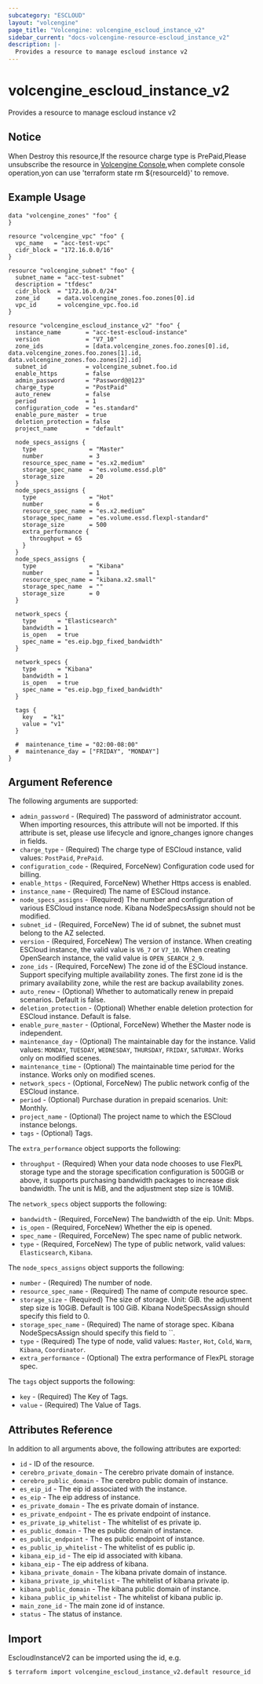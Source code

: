 ```yaml
---
subcategory: "ESCLOUD"
layout: "volcengine"
page_title: "Volcengine: volcengine_escloud_instance_v2"
sidebar_current: "docs-volcengine-resource-escloud_instance_v2"
description: |-
  Provides a resource to manage escloud instance v2
---
```

# volcengine_escloud_instance_v2
Provides a resource to manage escloud instance v2
## Notice
When Destroy this resource,If the resource charge type is PrePaid,Please unsubscribe the resource 
in  [Volcengine Console](https://console.volcengine.com/finance/unsubscribe/),when complete console operation,yon can
use 'terraform state rm ${resourceId}' to remove.
## Example Usage
```hcl
data "volcengine_zones" "foo" {
}

resource "volcengine_vpc" "foo" {
  vpc_name   = "acc-test-vpc"
  cidr_block = "172.16.0.0/16"
}

resource "volcengine_subnet" "foo" {
  subnet_name = "acc-test-subnet"
  description = "tfdesc"
  cidr_block  = "172.16.0.0/24"
  zone_id     = data.volcengine_zones.foo.zones[0].id
  vpc_id      = volcengine_vpc.foo.id
}

resource "volcengine_escloud_instance_v2" "foo" {
  instance_name       = "acc-test-escloud-instance"
  version             = "V7_10"
  zone_ids            = [data.volcengine_zones.foo.zones[0].id, data.volcengine_zones.foo.zones[1].id, data.volcengine_zones.foo.zones[2].id]
  subnet_id           = volcengine_subnet.foo.id
  enable_https        = false
  admin_password      = "Password@@123"
  charge_type         = "PostPaid"
  auto_renew          = false
  period              = 1
  configuration_code  = "es.standard"
  enable_pure_master  = true
  deletion_protection = false
  project_name        = "default"

  node_specs_assigns {
    type               = "Master"
    number             = 3
    resource_spec_name = "es.x2.medium"
    storage_spec_name  = "es.volume.essd.pl0"
    storage_size       = 20
  }
  node_specs_assigns {
    type               = "Hot"
    number             = 6
    resource_spec_name = "es.x2.medium"
    storage_spec_name  = "es.volume.essd.flexpl-standard"
    storage_size       = 500
    extra_performance {
      throughput = 65
    }
  }
  node_specs_assigns {
    type               = "Kibana"
    number             = 1
    resource_spec_name = "kibana.x2.small"
    storage_spec_name  = ""
    storage_size       = 0
  }

  network_specs {
    type      = "Elasticsearch"
    bandwidth = 1
    is_open   = true
    spec_name = "es.eip.bgp_fixed_bandwidth"
  }

  network_specs {
    type      = "Kibana"
    bandwidth = 1
    is_open   = true
    spec_name = "es.eip.bgp_fixed_bandwidth"
  }

  tags {
    key   = "k1"
    value = "v1"
  }

  #  maintenance_time = "02:00-08:00"
  #  maintenance_day = ["FRIDAY", "MONDAY"]
}
```
## Argument Reference
The following arguments are supported:
* `admin_password` - (Required) The password of administrator account. When importing resources, this attribute will not be imported. If this attribute is set, please use lifecycle and ignore_changes ignore changes in fields.
* `charge_type` - (Required) The charge type of ESCloud instance, valid values: `PostPaid`, `PrePaid`.
* `configuration_code` - (Required, ForceNew) Configuration code used for billing.
* `enable_https` - (Required, ForceNew) Whether Https access is enabled.
* `instance_name` - (Required) The name of ESCloud instance.
* `node_specs_assigns` - (Required) The number and configuration of various ESCloud instance node. Kibana NodeSpecsAssign should not be modified.
* `subnet_id` - (Required, ForceNew) The id of subnet, the subnet must belong to the AZ selected.
* `version` - (Required, ForceNew) The version of instance. When creating ESCloud instance, the valid value is `V6_7` or `V7_10`. When creating OpenSearch instance, the valid value is `OPEN_SEARCH_2_9`.
* `zone_ids` - (Required, ForceNew) The zone id of the ESCloud instance. Support specifying multiple availability zones.
 The first zone id is the primary availability zone, while the rest are backup availability zones.
* `auto_renew` - (Optional) Whether to automatically renew in prepaid scenarios. Default is false.
* `deletion_protection` - (Optional) Whether enable deletion protection for ESCloud instance. Default is false.
* `enable_pure_master` - (Optional, ForceNew) Whether the Master node is independent.
* `maintenance_day` - (Optional) The maintainable day for the instance. Valid values: `MONDAY`, `TUESDAY`, `WEDNESDAY`, `THURSDAY`, `FRIDAY`, `SATURDAY`. Works only on modified scenes.
* `maintenance_time` - (Optional) The maintainable time period for the instance. Works only on modified scenes.
* `network_specs` - (Optional, ForceNew) The public network config of the ESCloud instance.
* `period` - (Optional) Purchase duration in prepaid scenarios. Unit: Monthly.
* `project_name` - (Optional) The project name to which the ESCloud instance belongs.
* `tags` - (Optional) Tags.

The `extra_performance` object supports the following:

* `throughput` - (Required) When your data node chooses to use FlexPL storage type and the storage specification configuration is 500GiB or above, it supports purchasing bandwidth packages to increase disk bandwidth.
The unit is MiB, and the adjustment step size is 10MiB.

The `network_specs` object supports the following:

* `bandwidth` - (Required, ForceNew) The bandwidth of the eip. Unit: Mbps.
* `is_open` - (Required, ForceNew) Whether the eip is opened.
* `spec_name` - (Required, ForceNew) The spec name of public network.
* `type` - (Required, ForceNew) The type of public network, valid values: `Elasticsearch`, `Kibana`.

The `node_specs_assigns` object supports the following:

* `number` - (Required) The number of node.
* `resource_spec_name` - (Required) The name of compute resource spec.
* `storage_size` - (Required) The size of storage. Unit: GiB. the adjustment step size is 10GiB. Default is 100 GiB. Kibana NodeSpecsAssign should specify this field to 0.
* `storage_spec_name` - (Required) The name of storage spec. Kibana NodeSpecsAssign should specify this field to ``.
* `type` - (Required) The type of node, valid values: `Master`, `Hot`, `Cold`, `Warm`, `Kibana`, `Coordinator`.
* `extra_performance` - (Optional) The extra performance of FlexPL storage spec.

The `tags` object supports the following:

* `key` - (Required) The Key of Tags.
* `value` - (Required) The Value of Tags.

## Attributes Reference
In addition to all arguments above, the following attributes are exported:
* `id` - ID of the resource.
* `cerebro_private_domain` - The cerebro private domain of instance.
* `cerebro_public_domain` - The cerebro public domain of instance.
* `es_eip_id` - The eip id associated with the instance.
* `es_eip` - The eip address of instance.
* `es_private_domain` - The es private domain of instance.
* `es_private_endpoint` - The es private endpoint of instance.
* `es_private_ip_whitelist` - The whitelist of es private ip.
* `es_public_domain` - The es public domain of instance.
* `es_public_endpoint` - The es public endpoint of instance.
* `es_public_ip_whitelist` - The whitelist of es public ip.
* `kibana_eip_id` - The eip id associated with kibana.
* `kibana_eip` - The eip address of kibana.
* `kibana_private_domain` - The kibana private domain of instance.
* `kibana_private_ip_whitelist` - The whitelist of kibana private ip.
* `kibana_public_domain` - The kibana public domain of instance.
* `kibana_public_ip_whitelist` - The whitelist of kibana public ip.
* `main_zone_id` - The main zone id of instance.
* `status` - The status of instance.


## Import
EscloudInstanceV2 can be imported using the id, e.g.
```
$ terraform import volcengine_escloud_instance_v2.default resource_id
```

